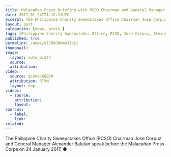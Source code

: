 ```yaml
---
title: Malacañan Press Briefing with PCSO Chairman and General Manager
date: 2017-01-24T21:12:11UTC
excerpt: The Philippine Charity Sweepstakes Office Chairman Jose Corpuz and General Manager Alexander Balutan speak before the Malacañan Press Corps on 24 January 2017.
layout: post
categories: [news, press ]
tags: [Philippine Charity Sweepstakes Office, PCSO, Jose Corpuz, Alexander Balutan]
published: true
permalink: /news/ol7Rk8bKmmJ3q5j
thumbnail:
image:
  layout: auto_width
  source: 
  attribution: 
video:
  source: qCXn8J6QB5M
  attribution: RTVM
  layout: top
videos:
  - source: 
    attribution: 
    layout: 
sources:
  - label:
    link: 
related:
---
```


The Philippine Charity Sweepstakes Office (PCSO) Chairman Jose Corpuz and General Manager Alexander Balutan speak before the Malacañan Press Corps on 24 January 2017.
&#x25cf;
